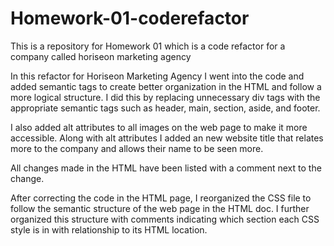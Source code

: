# Homework-01-coderefactor
This is a repository for Homework 01 which is a code refactor for a company called horiseon marketing agency

In this refactor for Horiseon Marketing Agency I went into the code and added semantic tags to create better organization in the HTML and follow a more logical structure. I did this by replacing unnecessary div tags with the appropriate semantic tags such as header, main, section, aside, and footer.

I also added alt attributes to all images on the web page to make it more accessible. Along with alt attributes I added an new website title that relates more to the company and allows their name to be seen more. 

All changes made in the HTML have been listed with a comment next to the change. 

After correcting the code in the HTML page, I reorganized the CSS file to follow the semantic structure of the web page in the HTML doc. I further organized this structure with comments indicating which section each CSS style is in with relationship to its HTML location.